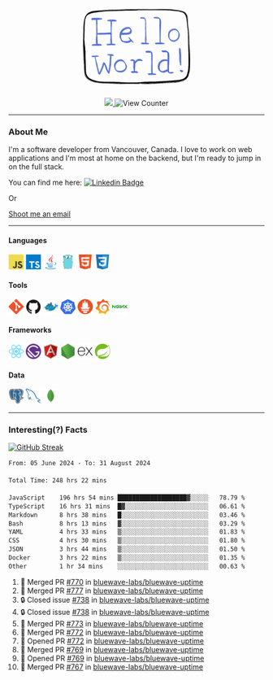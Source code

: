 <div align="center">
    <img src="./img/hello_world.webp" height="200px" width="">
    <div>
        <a href="https://www.linkedin.com/in/ajhollid">
            <img src="https://img.shields.io/badge/LinkedIn-blue"/>
        </a>
        <img src="https://komarev.com/ghpvc/?username=ajhollid&color=yellow" alt="View Counter">
    </div>
</div>

---

### About Me

I'm a software developer from Vancouver, Canada. I love to work on web applications and I'm most at home on the backend, but I'm ready to jump in on the full stack.

You can find me here: [![Linkedin Badge](https://img.shields.io/badge/-ajhollid-blue?style=flat&logo=Linkedin&logoColor=white)](https://www.linkedin.com/in/ajhollid)

Or

[Shoot me an email](mailto:ajhollid@gmail.com)

---

#### Languages

<div>
    <img src="./img/devicons/javascript-original.svg" width=30 height=30 alt="JavaScript">
    <img src="/img/devicons/typescript-original.svg" width=30 height=30 alt="TypeScript">
    <img src="./img/devicons/java-original.svg" width=30 height=30 alt="Java">
    <img src="./img/devicons/go-original.svg" width=30 height=30 alt="Golang">
    <img src="./img/devicons/html5-original.svg" width=30 height=30 alt="HTML 5">
    <img src="./img/devicons/css3-original.svg" width=30 height=30 alt="CSS 3">
</div>

#### Tools

<div>
    <img src="./img/devicons/git-original.svg" width=30 height=30 alt="Git">
    <img src="./img/devicons/github-original.svg" width=30 height=30 alt="Github">
    <img src="./img/devicons/docker-original.svg" width=30 
    height=30 alt="Docker">
    <img src="./img/devicons/kubernetes-original.svg" width=30 height=30 alt="K8">
    <img src="./img/devicons/prometheus-original.svg" width=30 height=30 alt="Prometheus">
    <img src="./img/devicons/grafana-original.svg" width=30 height=30 alt="Grafana">
    <img src="./img/devicons/nginx-original.svg" width=30 height=30 alt="Nginx">
</div>

#### Frameworks

<div>
    <img src="./img/devicons/react-original.svg" width=30 height=30 alt="React">
    <img src="./img/devicons/gatsby-original.svg" width=30 height=30 alt="Gatsby">
    <img src="./img/devicons/angularjs-original.svg" width=30 height=30 alt="AngularJS">
    <img src="./img/devicons/nodejs-original.svg" width=30 height=30 alt="NodeJS">
    <img src="./img/devicons/express-original.svg" width=30 height=30 alt="Express">
    <img src="./img/devicons/spring-original.svg" width=30 height=30 alt="Spring">
</div>

#### Data

<div>
    <img src="./img/devicons/postgresql-original.svg" width=30 height=30 alt="Postgresql">
    <img src="./img/devicons/mysql-original.svg" width=30 height=30 alt="Mysql">
    <img src="./img/devicons/mongodb-original.svg" width=30 height=30 alt="MongoDB">
</div>

---

### Interesting(?) Facts

[![GitHub Streak](http://github-readme-streak-stats.herokuapp.com?user=ajhollid)](https://git.io/streak-stats)

 <!--START_SECTION:waka-->

```txt
From: 05 June 2024 - To: 31 August 2024

Total Time: 248 hrs 22 mins

JavaScript    196 hrs 54 mins ███████████████████▓░░░░░   78.79 %
TypeScript    16 hrs 31 mins  █▓░░░░░░░░░░░░░░░░░░░░░░░   06.61 %
Markdown      8 hrs 38 mins   █░░░░░░░░░░░░░░░░░░░░░░░░   03.46 %
Bash          8 hrs 13 mins   ▓░░░░░░░░░░░░░░░░░░░░░░░░   03.29 %
YAML          4 hrs 33 mins   ▒░░░░░░░░░░░░░░░░░░░░░░░░   01.83 %
CSS           4 hrs 30 mins   ▒░░░░░░░░░░░░░░░░░░░░░░░░   01.80 %
JSON          3 hrs 44 mins   ▒░░░░░░░░░░░░░░░░░░░░░░░░   01.50 %
Docker        3 hrs 22 mins   ▒░░░░░░░░░░░░░░░░░░░░░░░░   01.35 %
Other         1 hr 34 mins    ░░░░░░░░░░░░░░░░░░░░░░░░░   00.63 %
```

<!--END_SECTION:waka-->


<!--START_SECTION:activity-->
1. 🎉 Merged PR [#770](https://github.com/bluewave-labs/bluewave-uptime/pull/770) in [bluewave-labs/bluewave-uptime](https://github.com/bluewave-labs/bluewave-uptime)
2. 🎉 Merged PR [#777](https://github.com/bluewave-labs/bluewave-uptime/pull/777) in [bluewave-labs/bluewave-uptime](https://github.com/bluewave-labs/bluewave-uptime)
3. 🔒 Closed issue [#738](https://github.com/bluewave-labs/bluewave-uptime/issues/738) in [bluewave-labs/bluewave-uptime](https://github.com/bluewave-labs/bluewave-uptime)
4. 🔒 Closed issue [#738](https://github.com/bluewave-labs/bluewave-uptime/issues/738) in [bluewave-labs/bluewave-uptime](https://github.com/bluewave-labs/bluewave-uptime)
5. 🎉 Merged PR [#773](https://github.com/bluewave-labs/bluewave-uptime/pull/773) in [bluewave-labs/bluewave-uptime](https://github.com/bluewave-labs/bluewave-uptime)
6. 🎉 Merged PR [#772](https://github.com/bluewave-labs/bluewave-uptime/pull/772) in [bluewave-labs/bluewave-uptime](https://github.com/bluewave-labs/bluewave-uptime)
7. 💪 Opened PR [#772](https://github.com/bluewave-labs/bluewave-uptime/pull/772) in [bluewave-labs/bluewave-uptime](https://github.com/bluewave-labs/bluewave-uptime)
8. 🎉 Merged PR [#769](https://github.com/bluewave-labs/bluewave-uptime/pull/769) in [bluewave-labs/bluewave-uptime](https://github.com/bluewave-labs/bluewave-uptime)
9. 💪 Opened PR [#769](https://github.com/bluewave-labs/bluewave-uptime/pull/769) in [bluewave-labs/bluewave-uptime](https://github.com/bluewave-labs/bluewave-uptime)
10. 🎉 Merged PR [#767](https://github.com/bluewave-labs/bluewave-uptime/pull/767) in [bluewave-labs/bluewave-uptime](https://github.com/bluewave-labs/bluewave-uptime)
<!--END_SECTION:activity-->
